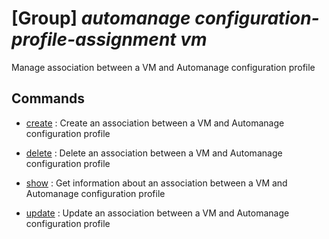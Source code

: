 # [Group] _automanage configuration-profile-assignment vm_

Manage association between a VM and Automanage configuration profile

## Commands

- [create](/Commands/automanage/configuration-profile-assignment/vm/_create.md)
: Create an association between a VM and Automanage configuration profile

- [delete](/Commands/automanage/configuration-profile-assignment/vm/_delete.md)
: Delete an association between a VM and Automanage configuration profile

- [show](/Commands/automanage/configuration-profile-assignment/vm/_show.md)
: Get information about an association between a VM and Automanage configuration profile

- [update](/Commands/automanage/configuration-profile-assignment/vm/_update.md)
: Update an association between a VM and Automanage configuration profile

